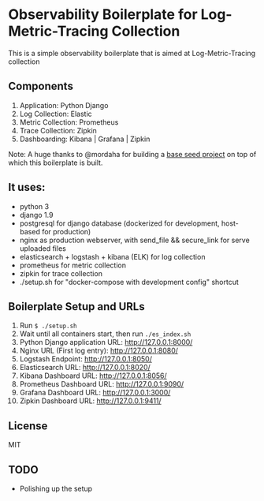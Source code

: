 # Observability Boilerplate for Log-Metric-Tracing Collection

This is a simple observability boilerplate that is aimed at Log-Metric-Tracing collection

## Components
1. Application:	Python Django
2. Log Collection: Elastic
3. Metric Collection: Prometheus
4. Trace Collection: Zipkin
5. Dashboarding: Kibana | Grafana | Zipkin

Note: A huge thanks to @mordaha for building a [base seed project](https://github.com/mordaha/django-docker-seed) on top of which this boilerplate is built.

## It uses:

- python 3
- django 1.9
- postgresql for django database (dockerized for development, host-based for production)
- nginx as production webserver, with send_file && secure_link for serve uploaded files
- elasticsearch + logstash + kibana (ELK) for log collection
- prometheus for metric collection
- zipkin for trace collection
- ./setup.sh for "docker-compose with development config" shortcut

## Boilerplate Setup and URLs

01. Run `$ ./setup.sh`
02. Wait until all containers start, then run `./es_index.sh`
03. Python Django application URL:	http://127.0.0.1:8000/
04. Nginx URL (First log entry):	http://127.0.0.1:8080/
05. Logstash Endpoint:				http://127.0.0.1:8050/
06. Elasticsearch URL:				http://127.0.0.1:8020/
07. Kibana Dashboard URL:			http://127.0.0.1:8056/
08. Prometheus Dashboard URL:		http://127.0.0.1:9090/
09. Grafana Dashboard URL:			http://127.0.0.1:3000/
10. Zipkin Dashboard URL:			http://127.0.0.1:9411/

## License

MIT

## TODO

- Polishing up the setup
